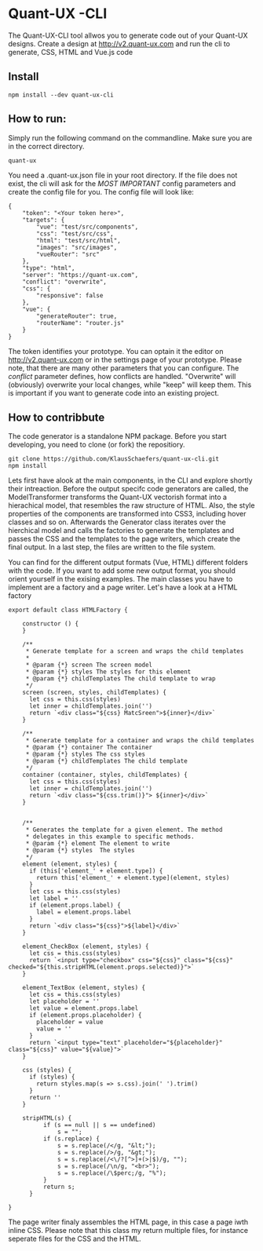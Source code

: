 # Quant-UX -CLI

The Quant-UX-CLI tool allwos you to generate code out of your Quant-UX designs.
Create a design at http://v2.quant-ux.com and run the cli to generate, CSS, HTML and Vue.js code

## Install

```
npm install --dev quant-ux-cli
```

## How to run:

Simply run the following command on the commandline. Make sure you are in the correct directory.

```
quant-ux
```

You need a .quant-ux.json file in your root directory. If the file does not exist, the cli will
ask for the _MOST IMPORTANT_ config parameters and create the config file for you. The config file
will look like:

```
{
    "token": "<Your token here>",
    "targets": {
        "vue": "test/src/components",
        "css": "test/src/css",
        "html": "test/src/html",
        "images": "src/images",
        "vueRouter": "src"
    },
    "type": "html",
    "server": "https://quant-ux.com",
    "conflict": "overwrite",
    "css": {
        "responsive": false
    },
    "vue": {
        "generateRouter": true,
        "routerName": "router.js"
    }
}
```

The token identifies your prototype. You can optain it the editor on http://v2.quant-ux.com or
in the settings page of your prototype. Please note, that there are many other parameters that
you can configure. The _conflict_ parameter defines, how conflicts are handled. "Overwrite" will
(obviously) overwrite your local changes, while "keep" will keep them. This is important if you
want to generate code into an existing project.

## How to contribbute

The code generator is a standalone NPM package. Before you start developing, you need to clone (or fork) the repositiory.

```
git clone https://github.com/KlausSchaefers/quant-ux-cli.git
npm install
```

Lets first have alook at the main components, in the CLI and explore shortly their intreaction.
Before the output specifc code generators are called, the ModelTransformer 
transforms the Quant-UX vectorish format into a hierachical model, that resembles the raw 
structure of HTML. Also, the style properties of the components are transformed into CSS3, including 
hover classes and so on. Afterwards the Generator class iterates over the hierchical model and 
calls the factories to generate the templates and passes the CSS and the templates to the page 
writers, which create the final output. In a last step, the files are written to the file system.

You can find for the different output formats (Vue, HTML) different folders with the code. 
If you want to add some new output format, you should orient yourself in the exising examples. 
The main classes you have to implement are a factory and a page writer. Let's have a 
look at a HTML factory


```
export default class HTMLFactory {

    constructor () {
    }

    /**
     * Generate template for a screen and wraps the child templates
     *
     * @param {*} screen The screen model
     * @param {*} styles The styles for this element
     * @param {*} childTemplates The child template to wrap
     */
    screen (screen, styles, childTemplates) {
      let css = this.css(styles)
      let inner = childTemplates.join('')
      return `<div class="${css} MatcSreen">${inner}</div>`
    }

    /**
     * Generate template for a container and wraps the child templates
     * @param {*} container The container
     * @param {*} styles The css styles
     * @param {*} childTemplates The child template
     */
    container (container, styles, childTemplates) {
      let css = this.css(styles)
      let inner = childTemplates.join('')
      return `<div class="${css.trim()}"> ${inner}</div>`
    }


    /**
     * Generates the template for a given element. The method
     * delegates in this example to specific methods.
     * @param {*} element The element to write
     * @param {*} styles  The styles
     */
    element (element, styles) {
      if (this['element_' + element.type]) {
        return this['element_' + element.type](element, styles)
      }
      let css = this.css(styles)
      let label = ''
      if (element.props.label) {
        label = element.props.label
      }
      return `<div class="${css}">${label}</div>`
    }

    element_CheckBox (element, styles) {
      let css = this.css(styles)
      return `<input type="checkbox" css="${css}" class="${css}" checked="${this.stripHTML(element.props.selected)}">`
    }

    element_TextBox (element, styles) {
      let css = this.css(styles)
      let placeholder = ''
      let value = element.props.label
      if (element.props.placeholder) {
        placeholder = value
        value = ''
      }
      return `<input type="text" placeholder="${placeholder}" class="${css}" value="${value}">`
    }

    css (styles) {
      if (styles) {
        return styles.map(s => s.css).join(' ').trim()
      }
      return ''
    }

    stripHTML(s) {
          if (s == null || s == undefined)
              s = "";
          if (s.replace) {
              s = s.replace(/</g, "&lt;");
              s = s.replace(/>/g, "&gt;");
              s = s.replace(/<\/?[^>]+(>|$)/g, "");
              s = s.replace(/\n/g, "<br>");
              s = s.replace(/\$perc;/g, "%");
          }
          return s;
      }

}

```

The page writer finaly assembles the HTML page, in this case a page iwth inline CSS. 
Please note that this class my return multiple files, 
for instance seperate files for the CSS and the HTML.
